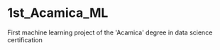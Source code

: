 # 1st_Acamica_ML
First machine learning project of the 'Acamica' degree in data science certification
